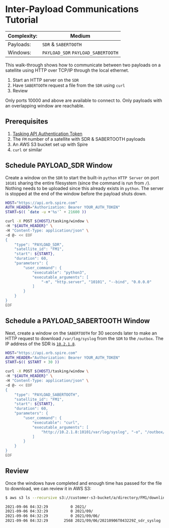 # Inter-Payload Communications Tutorial

|Complexity:|Medium|
|-|-|
|Payloads:|`SDR` & `SABERTOOTH`|
|Windows:|`PAYLOAD_SDR` `PAYLOAD_SABERTOOTH`|

This walk-through shows how to communicate between two payloads on a satellite using HTTP over TCP/IP through the local ethernet.

1. Start an HTTP server on the `SDR`
1. Have `SABERTOOTH` request a file from the `SDR` using `curl`
1. Review

Only ports 10000 and above are available to connect to. Only payloads with an overlapping window are reachable. 


## Prerequisites

1. [Tasking API Authentication Token](https://developers.spire.com/tasking-api-docs/#authentication)
1. The `FM` number of a satellite with SDR & SABERTOOTH payloads
1. An AWS S3 bucket set up with Spire
1. `curl` or similar



## Schedule PAYLOAD_SDR Window

Create a window on the `SDR` to start the built-in `python` `HTTP Server` on port `10101` sharing the entire filesystem (since the command is run from `/`). Nothing needs to be uploaded since this already exists in `python`. The server is stopped at the end of the window before the payload shuts down.

```bash
HOST="https://api.orb.spire.com"
AUTH_HEADER="Authorization: Bearer YOUR_AUTH_TOKEN"
START=$(( `date -u +'%s'` + 21600 ))

curl -X POST ${HOST}/tasking/window \
-H "${AUTH_HEADER}" \
-H "Content-Type: application/json" \
-d @- << EOF
{
    "type": "PAYLOAD_SDR",
    "satellite_id": "FM1",
    "start": ${START},
    "duration": 60,
    "parameters": {
        "user_command": {
            "executable": "python3",
            "executable_arguments": [
                "-m", "http.server", "10101", "--bind", "0.0.0.0"
            ]
        }
    }
}
EOF
```

## Schedule a PAYLOAD_SABERTOOTH Window

Next, create a window on the `SABERTOOTH` for 30 seconds later to make an HTTP request to download `/var/log/syslog` from the `SDR` to the `/outbox`. The IP address of the SDR is [`10.2.1.8`](../../ExecutionEnvironment.md#payload-specifications).


```bash
HOST="https://api.orb.spire.com"
AUTH_HEADER="Authorization: Bearer YOUR_AUTH_TOKEN"
START=$(( $START + 30 ))

curl -X POST ${HOST}/tasking/window \
-H "${AUTH_HEADER}" \
-H "Content-Type: application/json" \
-d @- << EOF
{
    "type": "PAYLOAD_SABERTOOTH",
    "satellite_id": "FM1",
    "start": ${START},
    "duration": 60,
    "parameters": {
        "user_command": {
            "executable": "curl",
            "executable_arguments": [
                "http://10.2.1.8:10101/var/log/syslog", "-o", "/outbox/sdr_syslog"
            ]
        }
    }
}
EOF
```


## Review

Once the windows have completed and enough time has passed for the file to download, we can review it in AWS S3:

```bash
$ aws s3 ls --recursive s3://customer-s3-bucket/a/directory/FM1/downlink/

2021-09-06 04:32:29          0 2021/
2021-09-06 04:32:29          0 2021/09/
2021-09-06 04:32:29          0 2021/09/06/
2021-09-06 04:32:29       2568 2021/09/06/20210906T043229Z_sdr_syslog
```
